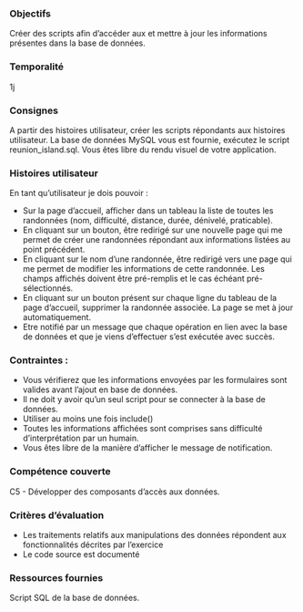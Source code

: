 ### Objectifs
Créer des scripts afin d’accéder aux et mettre à jour les informations présentes dans la base de données.

### Temporalité
1j

### Consignes
A partir des histoires utilisateur, créer les scripts répondants aux histoires utilisateur.
La base de données MySQL vous est fournie, exécutez le script reunion_island.sql. Vous êtes libre du rendu visuel de votre application.

### Histoires utilisateur
En tant qu’utilisateur je dois pouvoir :
- Sur la page d’accueil, afficher dans un tableau la liste de toutes les randonnées (nom, difficulté, distance, durée, dénivelé, praticable).
- En cliquant sur un bouton, être redirigé sur une nouvelle page qui me permet de créer une randonnées répondant aux informations listées au point précédent.
- En cliquant sur le nom d’une randonnée, être redirigé vers une page qui me permet de modifier les informations de cette randonnée. Les champs affichés doivent être pré-remplis et le cas échéant pré-sélectionnés.
- En cliquant sur un bouton présent sur chaque ligne du tableau de la page d’accueil, supprimer la randonnée associée. La page se met à jour automatiquement.
- Etre notifié par un message que chaque opération en lien avec la base de données et que je viens d’effectuer s’est exécutée avec succès.

### Contraintes :
- Vous vérifierez que les informations envoyées par les formulaires sont valides avant l’ajout en base de données.
- Il ne doit y avoir qu’un seul script pour se connecter à la base de données.
- Utiliser au moins une fois include()
- Toutes les informations affichées sont comprises sans difficulté d’interprétation par un humain.
- Vous êtes libre de la manière d’afficher le message de notification.

### Compétence couverte
C5 - Développer des composants d’accès aux données.

### Critères d’évaluation
- Les traitements relatifs aux manipulations des données répondent aux fonctionnalités décrites par l’exercice
- Le code source est documenté

### Ressources fournies
Script SQL de la base de données.